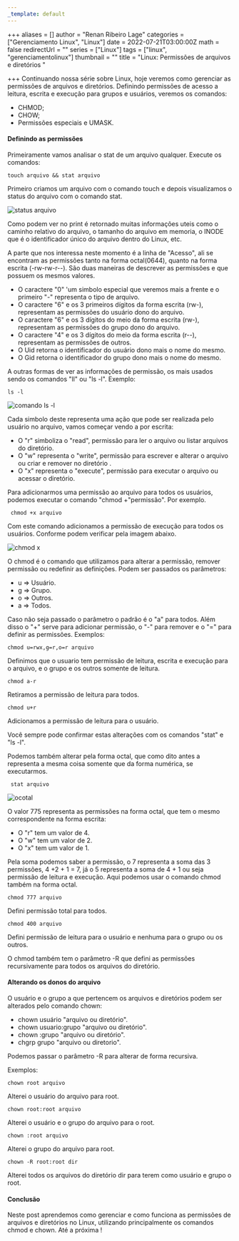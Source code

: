 ```yaml
---
_template: default
---
```



+++
aliases = []
author = "Renan Ribeiro Lage"
categories = ["Gerenciamento Linux", "Linux"]
date = 2022-07-21T03:00:00Z
math = false
redirectUrl = ""
series = ["Linux"]
tags = ["linux", "gerenciamentolinux"]
thumbnail = ""
title = "Linux: Permissões de arquivos e diretórios  "

+++
Continuando nossa série sobre Linux, hoje veremos como gerenciar as permissões de arquivos e diretórios. Definindo permissões de acesso a leitura, escrita e execução para grupos e usuários, veremos os comandos:

* CHMOD;
* CHOW;
* Permissões especiais e UMASK.

#### Definindo as permissões

Primeiramente vamos analisar o stat de um arquivo qualquer. Execute os comandos:

    touch arquivo && stat arquivo

Primeiro criamos um arquivo com o comando touch e depois visualizamos o status do arquivo com o comando stat.

![status arquivo](/uploads/stat_arquivo.png "status arquivo")

Como podem ver no print é retornado muitas informações uteis como o caminho relativo do arquivo, o tamanho do arquivo em memoria, o INODE que é o identificador único do arquivo dentro do Linux, etc.

A parte que nos interessa neste momento é a linha de "Acesso", ali se encontram as permissões tanto na forma octal(0644), quanto na forma escrita (-rw-rw-r--). São duas maneiras de descrever as permissões e que possuem os mesmos valores.

* O caractere "0" 'um simbolo especial que veremos mais a frente e o primeiro "-" representa o tipo de arquivo.
* O caractere "6" e os 3 primeiros dígitos da forma escrita (rw-), representam as permissões do usuário  dono do arquivo.
* O caractere "6" e os 3 dígitos do meio da forma escrita (rw-), representam as permissões do grupo dono do arquivo.
* O caractere "4" e os 3 dígitos do meio da forma escrita (r--), representam as permissões de outros.
* O Uid retorna o identificador do usuário dono mais o nome do mesmo.
* O Gid retorna o identificador do grupo dono mais o nome do mesmo.

A outras formas de ver as informações de permissão, os mais usados sendo os comandos "ll" ou "ls -l". Exemplo:

    ls -l

![comando ls -l](/uploads/ls-l.png "comando ls -l")

Cada simbolo deste representa uma ação que pode ser realizada pelo usuário no arquivo, vamos começar vendo a por escrita:

* O "r" simboliza o "read", permissão para ler o arquivo ou listar arquivos do diretório.
* O "w" representa o "write", permissão para escrever e alterar o arquivo ou criar e remover no diretório .
* O "x" representa o "execute", permissão para executar o arquivo ou acessar o diretório.

Para adicionarmos uma permissão ao arquivo para todos os usuários, podemos executar o comando "chmod +"permissão". Por exemplo.

     chmod +x arquivo

Com este comando adicionamos a permissão de execução para todos os usuários. Conforme podem verificar pela imagem abaixo.

 ![chmod x](/uploads/chmod-x.png "chmod x")

O chmod é o comando que utilizamos para alterar  a permissão, remover permissão ou redefinir as definições. Podem ser passados os parâmetros:

* u => Usuário.
* g => Grupo.
* o => Outros.
* a => Todos.

Caso não seja passado o parâmetro o padrão é o "a" para todos. Além disso o "+" serve para adicionar permissão, o "-" para remover e o "=" para definir as permissões. Exemplos:

    chmod u=rwx,g=r,o=r arquivo

Definimos que o usuario tem permissão de leitura, escrita e execução para o arquivo, e o grupo e os outros somente de leitura.

    chmod a-r

Retiramos a permissão de leitura para todos.

    chmod u+r

Adicionamos a permissão de leitura para o usuário.

Você sempre pode confirmar estas alterações com os comandos "stat" e "ls -l". 

Podemos também alterar pela forma octal, que como dito antes a representa a mesma coisa somente que da forma numérica, se executarmos.

     stat arquivo

![ocotal](/uploads/ocotal.png "ocotal")

O valor 775 representa as permissões na forma octal, que tem o mesmo correspondente na forma escrita:

* O "r" tem um valor de 4.
* O "w" tem um valor de 2.
* O "x" tem um valor de 1.

Pela soma podemos saber a permissão, o 7 representa a soma das 3 permissões, 4 +2 + 1 = 7, já o 5 representa a soma de 4 + 1 ou seja permissão de leitura e execução. Aqui podemos usar o comando chmod também na forma octal.

    chmod 777 arquivo

Defini permissão total para todos.

    chmod 400 arquivo

Defini permissão de leitura para o usuário e nenhuma para o grupo ou os outros.

O chmod também tem o parâmetro -R que defini as permissões recursivamente para todos os arquivos do diretório.

#### Alterando os donos do arquivo

O usuário e o grupo a que pertencem os arquivos e diretórios podem ser alterados pelo comando chown:

* chown usuário "arquivo ou diretório".
* chown usuario:grupo "arquivo ou diretório".
* chown :grupo "arquivo ou diretório".
* chgrp grupo "arquivo ou diretorio".

Podemos passar o parâmetro -R para alterar de forma recursiva.

Exemplos:

    chown root arquivo

 Alterei o usuário do arquivo para root.

    chown root:root arquivo

Alterei o usuário e o grupo do arquivo para o root.

    chown :root arquivo

Alterei o grupo do arquivo para root.

    chown -R root:root dir

Alterei todos os arquivos do diretório dir para terem como usuário e grupo o root.

#### Conclusão

Neste post aprendemos como gerenciar e como funciona as permissões de arquivos e diretórios no Linux, utilizando principalmente os comandos chmod e chown. Até a próxima !
